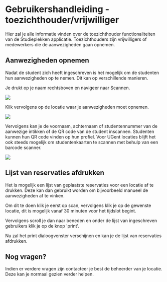 # Gebruikershandleiding - toezichthouder/vrijwilliger

Hier zal je alle informatie vinden over de toezichthouder functionaliteiten van de Studieplekken applicatie. Toezichthouders zijn vrijwilligers of medewerkers die de aanwezigheden gaan opnemen.

## Aanwezigheden opnemen

Nadat de student zich heeft ingeschreven is het mogelijk om de studenten hun aanwezigheden op te nemen. Dit kan op verschillende manieren.

Je drukt op je naam rechtsboven en navigeer naar Scannen. 

![](./assets/md/user-manuals/images/dutch/scan_profiel.png)

Klik vervolgens op de locatie waar je aanwezigheden moet opnemen. 

![](./assets/md/user-manuals/images/dutch/scannen.png)

Vervolgens kan je de voornaam, achternaam of studentennummer van de aanwezige intikken of de QR code van de student inscannen. Studenten kunnen hun QR code vinden op hun profiel. Voor UGent locaties blijft het ook steeds mogelijk om studentenkaarten te scannen met behulp van een barcode scanner.

![](./assets/md/user-manuals/images/dutch/scan_pagina.png)

## Lijst van reservaties afdrukken

Het is mogelijk een lijst van geplaatste reservaties voor een locatie af te drukken. Deze kan dan gebruikt worden om bijvoorbeeld manueel de aanwezigheden af te vinken.

Om dit te doen klik je eerst op scan, vervolgens klik je op de gewenste locatie, dit is mogelijk vanaf 30 minuten voor het tijdslot begint.

Vervolgens scroll je dan naar beneden en onder de lijst van ingeschreven gebruikers klik je op de knop 'print'.

Nu zal het print dialoogvenster verschijnen en kan je de lijst van reservaties afdrukken.

## Nog vragen?

Indien er verdere vragen zijn contacteer je best de beheerder van je locatie. Deze kan je normaal gezien verder helpen.
